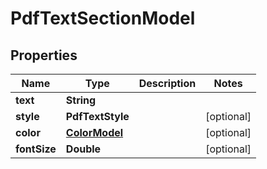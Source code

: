 

# PdfTextSectionModel


## Properties

| Name | Type | Description | Notes |
|------------ | ------------- | ------------- | -------------|
|**text** | **String** |  |  |
|**style** | **PdfTextStyle** |  |  [optional] |
|**color** | [**ColorModel**](ColorModel.md) |  |  [optional] |
|**fontSize** | **Double** |  |  [optional] |



